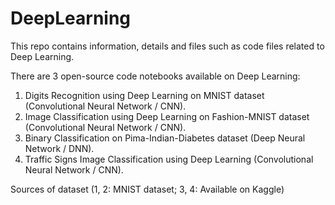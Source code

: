 # DeepLearning
This repo contains information, details and files such as code files related to Deep Learning.

There are 3 open-source code notebooks available on Deep Learning:

1. Digits Recognition using Deep Learning on MNIST dataset (Convolutional Neural Network / CNN).
2. Image Classification using Deep Learning on Fashion-MNIST dataset (Convolutional Neural Network / CNN).
3. Binary Classification on Pima-Indian-Diabetes dataset (Deep Neural Network / DNN).
4. Traffic Signs Image Classification using Deep Learning (Convolutional Neural Network / CNN).

Sources of dataset (1, 2: MNIST dataset; 3, 4: Available on Kaggle)
